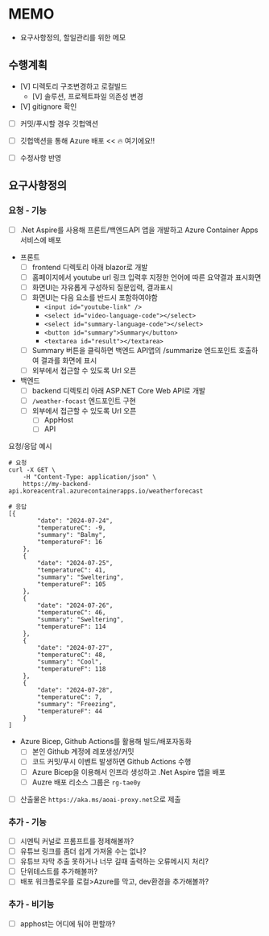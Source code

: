 # MEMO
- 요구사항정의, 할일관리를 위한 메모

## 수행계획
- [V] 디렉토리 구조변경하고 로컬빌드
  - [V] 솔루션, 프로젝트파일 의존성 변경
- [V] gitignore 확인
- [ ] 커밋/푸시할 경우 깃헙액션
- [ ] 깃헙액션을 통해 Azure 배포 << 🔥 여기에요!!
- [ ] 수정사항 반영



## 요구사항정의
  
### 요청 - 기능
- [ ] .Net Aspire를 사용해 프론트/백엔드API 앱을 개발하고 Azure Container Apps 서비스에 배포

- 프론트
  - [ ] frontend 디렉토리 아래 blazor로 개발
  - [ ] 홈페이지에서 youtube url 링크 입력후 지정한 언어에 따른 요약결과 표시화면
  - [ ] 화면UI는 자유롭게 구성하되 질문입력, 결과표시
  - [ ] 화면UI는 다음 요소를 반드시 포함하여야함
    - `<input id="youtube-link" />`
    - `<select id="video-language-code"></select>`
    - `<select id="summary-language-code"></select>`
    - `<button id="summary">Summary</button>`
    - `<textarea id="result"></textarea>`
  - [ ] Summary 버튼을 클릭하면 백엔드 API앱의 /summarize 엔드포인트 호출하여 결과를 화면에 표시
  - [ ] 외부에서 접근할 수 있도록 Url 오픈

- 백엔드
  - [ ] backend 디렉토리 아래 ASP.NET Core Web API로 개발
  - [ ] `/weather-focast` 엔드포인트 구현
  - [ ] 외부에서 접근할 수 있도록 Url 오픈
    - [ ] AppHost
    - [ ] API

요청/응답 예시
```shell
# 요청
curl -X GET \
    -H "Content-Type: application/json" \
    https://my-backend-api.koreacentral.azurecontainerapps.io/weatherforecast
  
# 응답
[{
        "date": "2024-07-24",
        "temperatureC": -9,
        "summary": "Balmy",
        "temperatureF": 16
    },
    {
        "date": "2024-07-25",
        "temperatureC": 41,
        "summary": "Sweltering",
        "temperatureF": 105
    },
    {
        "date": "2024-07-26",
        "temperatureC": 46,
        "summary": "Sweltering",
        "temperatureF": 114
    },
    {
        "date": "2024-07-27",
        "temperatureC": 48,
        "summary": "Cool",
        "temperatureF": 118
    },
    {
        "date": "2024-07-28",
        "temperatureC": 7,
        "summary": "Freezing",
        "temperatureF": 44
    }
]
```

- Azure Bicep, Github Actions를 활용해 빌드/배포자동화
  - [ ] 본인 Github 계정에 레포생성/커밋
  - [ ] 코드 커밋/푸시 이벤트 발생하면 Github Actions 수행
  - [ ] Azure Bicep을 이용해서 인프라 생성하고 .Net Aspire 앱을 배포
  - [ ] Auzre 배포 리소스 그룹은 `rg-tae0y`
  
- [ ] 산출물은 `https://aka.ms/aoai-proxy.net`으로 제출
  
  
### 추가 - 기능
- [ ] 시멘틱 커널로 프롬프트를 정제해볼까?
- [ ] 유튜브 링크를 좀더 쉽게 가져올 수는 없나?
- [ ] 유튜브 자막 추출 못하거나 너무 길때 출력하는 오류메시지 처리?
- [ ] 단위테스트를 추가해볼까?  
- [ ] 배포 워크플로우를 로컬>Azure를 막고, dev환경을 추가해볼까?

### 추가 - 비기능
- [ ] apphost는 어디에 둬야 편할까? 